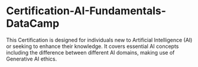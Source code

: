 # Certification-AI-Fundamentals-DataCamp
This Certification is designed for individuals new to Artificial Intelligence (AI) or seeking to enhance their knowledge. It covers essential AI concepts including the difference between different AI domains, making use of Generative AI ethics.
